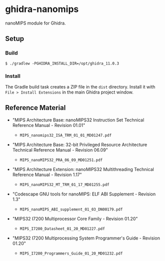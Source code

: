 # ghidra-nanomips

nanoMIPS module for Ghidra.

## Setup

### Build

```console
$ ./gradlew -PGHIDRA_INSTALL_DIR=/opt/ghidra_11.0.3
```

### Install

The Gradle build task creates a ZIP file in the `dist` directory.
Install it with `File > Install Extensions` in the main Ghidra project window.


## Reference Material

* "MIPS Architecture Base: nanoMIPS32 Instruction Set Technical Reference Manual - Revision 01.01"
  * `MIPS_nanomips32_ISA_TRM_01_01_MD01247.pdf`
* "MIPS Architecture Base: 32-bit Privileged Resource Architecture Technical Reference Manual - Revision 06.09"
  * `MIPS_nanoMIPS32_PRA_06_09_MD01251.pdf`
* "MIPS Architecture Extension: nanoMIPS32 Multithreading Technical Reference Manual - Revision 1.17"
  * `MIPS_nanoMIPS32_MT_TRM_01_17_MD01255.pdf`


* "Codescape GNU tools for nanoMIPS: ELF ABI Supplement - Revision 1.3"
  * `MIPS_nanoMIPS_ABI_supplement_01_03_DN00179.pdf`


* "MIPS32 I7200 Multiprocessor Core Family - Revision 01.20"
  * `MIPS_I7200_Datasheet_01_20_MD01227.pdf`
* "MIPS32 I7200 Multiprocessing System Programmer's Guide - Revision 01.20"
  * `MIPS_I7200_Programmers_Guide_01_20_MD01232.pdf`
